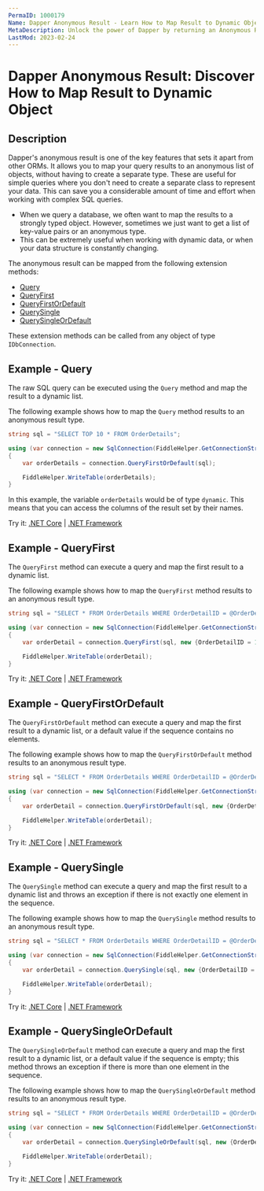 ```yaml
---
PermaID: 1000179
Name: Dapper Anonymous Result - Learn How to Map Result to Dynamic Object
MetaDescription: Unlock the power of Dapper by returning an Anonymous Result to map to a dynamic object. Learn how to query your database and return a non-strongly typed result.
LastMod: 2023-02-24
---
```


# Dapper Anonymous Result: Discover How to Map Result to Dynamic Object

## Description

Dapper's anonymous result is one of the key features that sets it apart from other ORMs. It allows you to map your query results to an anonymous list of objects, without having to create a separate type. These are useful for simple queries where you don't need to create a separate class to represent your data. This can save you a considerable amount of time and effort when working with complex SQL queries. 

 - When we query a database, we often want to map the results to a strongly typed object. However, sometimes we just want to get a list of key-value pairs or an anonymous type.
 - This can be extremely useful when working with dynamic data, or when your data structure is constantly changing.

The anonymous result can be mapped from the following extension methods:

- [Query](#example---query)
- [QueryFirst](#example---queryfirst)
- [QueryFirstOrDefault](#example---queryfirstordefault)
- [QuerySingle](#example---querysingle)
- [QuerySingleOrDefault](#example---querysingleordefault)

These extension methods can be called from any object of type `IDbConnection`.

## Example - Query

The raw SQL query can be executed using the `Query` method and map the result to a dynamic list. 

The following example shows how to map the `Query` method results to an anonymous result type.

```csharp
string sql = "SELECT TOP 10 * FROM OrderDetails";

using (var connection = new SqlConnection(FiddleHelper.GetConnectionStringSqlServerW3Schools()))
{            
    var orderDetails = connection.QueryFirstOrDefault(sql);

    FiddleHelper.WriteTable(orderDetails);
}
```

In this example, the variable `orderDetails` would be of type `dynamic`. This means that you can access the columns of the result set by their names.

Try it: [.NET Core](https://dotnetfiddle.net/0L9hnQ) | [.NET Framework](https://dotnetfiddle.net/y925xR)

## Example - QueryFirst

The `QueryFirst` method can execute a query and map the first result to a dynamic list.

The following example shows how to map the `QueryFirst` method results to an anonymous result type.

```csharp
string sql = "SELECT * FROM OrderDetails WHERE OrderDetailID = @OrderDetailID;";

using (var connection = new SqlConnection(FiddleHelper.GetConnectionStringSqlServerW3Schools()))
{
    var orderDetail = connection.QueryFirst(sql, new {OrderDetailID = 1});

    FiddleHelper.WriteTable(orderDetail);
}
```
Try it: [.NET Core](https://dotnetfiddle.net/CDQKMN) | [.NET Framework](https://dotnetfiddle.net/eogWc1)

## Example - QueryFirstOrDefault

The `QueryFirstOrDefault` method can execute a query and map the first result to a dynamic list, or a default value if the sequence contains no elements.

The following example shows how to map the `QueryFirstOrDefault` method results to an anonymous result type.

```csharp
string sql = "SELECT * FROM OrderDetails WHERE OrderDetailID = @OrderDetailID;";

using (var connection = new SqlConnection(FiddleHelper.GetConnectionStringSqlServerW3Schools()))
{            
    var orderDetail = connection.QueryFirstOrDefault(sql, new {OrderDetailID = 1});

    FiddleHelper.WriteTable(orderDetail);
}
```
Try it: [.NET Core](https://dotnetfiddle.net/OdxIah) | [.NET Framework](https://dotnetfiddle.net/58YMxR)

## Example - QuerySingle

The `QuerySingle` method can execute a query and map the first result to a dynamic list and throws an exception if there is not exactly one element in the sequence.

The following example shows how to map the `QuerySingle` method results to an anonymous result type.

```csharp
string sql = "SELECT * FROM OrderDetails WHERE OrderDetailID = @OrderDetailID;";

using (var connection = new SqlConnection(FiddleHelper.GetConnectionStringSqlServerW3Schools()))
{    
    var orderDetail = connection.QuerySingle(sql, new {OrderDetailID = 1});

    FiddleHelper.WriteTable(orderDetail);
}
```
Try it: [.NET Core](https://dotnetfiddle.net/ZYSItm) | [.NET Framework](https://dotnetfiddle.net/uEq0HC)

## Example - QuerySingleOrDefault

The `QuerySingleOrDefault` method can execute a query and map the first result to a dynamic list, or a default value if the sequence is empty; this method throws an exception if there is more than one element in the sequence.

The following example shows how to map the `QuerySingleOrDefault` method results to an anonymous result type.

```csharp
string sql = "SELECT * FROM OrderDetails WHERE OrderDetailID = @OrderDetailID;";

using (var connection = new SqlConnection(FiddleHelper.GetConnectionStringSqlServerW3Schools()))
{
    var orderDetail = connection.QuerySingleOrDefault(sql, new {OrderDetailID = 1});

    FiddleHelper.WriteTable(orderDetail);
}
```
Try it: [.NET Core](https://dotnetfiddle.net/uG7LPt) | [.NET Framework](https://dotnetfiddle.net/nYmbCo)
